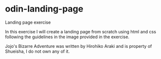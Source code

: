 # odin-landing-page
Landing page exercise

In this exercise I will create a landing page from scratch using html and css following the guidelines in the image provided in the exercise.

Jojo's Bizarre Adventure was written by Hirohiko Araki and is property of Shueisha, I do not own any of it.
